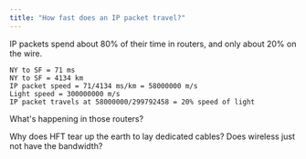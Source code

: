 ```yaml
---
title: "How fast does an IP packet travel?"
---
```


IP packets spend about 80% of their time in routers, and only about 20% on the wire.

```
NY to SF = 71 ms
NY to SF = 4134 km
IP packet speed = 71/4134 ms/km = 58000000 m/s
Light speed = 300000000 m/s
IP packet travels at 58000000/299792458 = 20% speed of light
```

What's happening in those routers?

Why does HFT tear up the earth to lay dedicated cables? Does wireless just not have the bandwidth?
